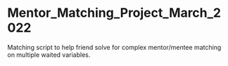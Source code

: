 # Mentor_Matching_Project_March_2022
 Matching script to help friend solve for complex mentor/mentee matching on multiple waited variables.
